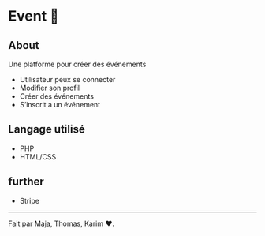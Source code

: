 # Event 📆

## About 

Une platforme pour créer des événements 

* Utilisateur peux se connecter 
* Modifier son profil 
* Créer des événements 
* S’inscrit a un événement 


## Langage utilisé 

* PHP
* HTML/CSS

## further

* Stripe


<hr>

Fait par Maja, Thomas, Karim ❤.

